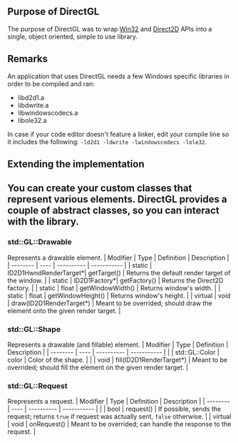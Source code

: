 ## Purpose of DirectGL
The purpose of DirectGL was to wrap [Win32](https://learn.microsoft.com/en-us/windows/win32/) and [Direct2D](https://learn.microsoft.com/en-us/windows/win32/direct2d/direct2d-portal) APIs into a single, object oriented, simple to use library.

## Remarks
An application that uses DirectGL needs a few Windows specific libraries in order to be compiled and ran:
  - libd2d1.a
  - libdwrite.a
  - libwindowscodecs.a
  - libole32.a

In case if your code editor doesn't feature a linker, edit your compile line so it includes the following: `-ld2d1 -ldwrite -lwindowscodecs -lole32`.

## Extending the implementation
You can create your custom classes that represent various elements. DirectGL provides a couple of abstract classes, so you can interact with the library.
------

### std::GL::Drawable
Represents a drawable element.
| Modifier | Type | Definition | Description |
| -------- | ---- | ---------- | ----------- |
| static | ID2D1HwndRenderTarget*| getTarget() | Returns the default render target of the window. |
| static | ID2D1Factory*| getFactory() | Returns the Direct2D factory. |
| static | float | getWindowWidth() | Returns window's width. |
| static | float | getWindowHeight() | Returns window's height. |
| virtual | void | draw(ID2D1RenderTarget*) | Meant to be overrided; should draw the element onto the given render target. |

### std::GL::Shape
Represents a drawable (and fillable) element.
| Modifier | Type | Definition | Description |
| -------- | ---- | ---------- | ----------- |
| | std::GL::Color | color | Color of the shape. |
| | void | fill(ID2D1RenderTarget*) | Meant to be overrided; should fill the element on the given render target. |

### std::GL::Request
Rrepresents a request.
| Modifier | Type | Definition | Description |
| -------- | ---- | ---------- | ----------- |
| | bool | request() | If possible, sends the request; returns `true` if request was actually sent, `false` otherwise. |
| virtual | void | onRequest() | Meant to be overrided; can handle the response to the request. |
